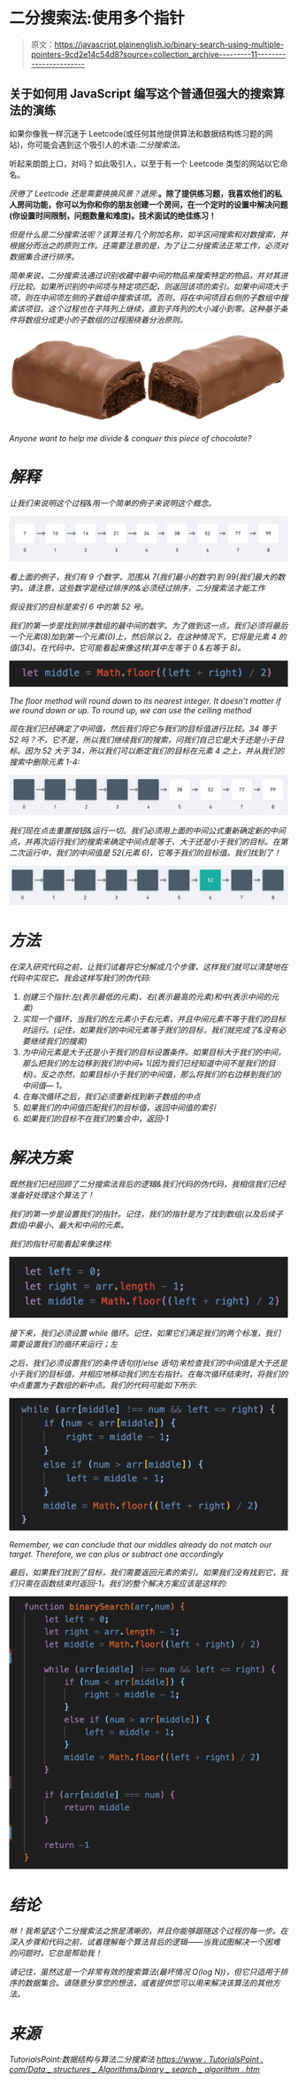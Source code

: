 # 二分搜索法:使用多个指针

> 原文：<https://javascript.plainenglish.io/binary-search-using-multiple-pointers-9cd2e14c54d8?source=collection_archive---------11----------------------->

## 关于如何用 JavaScript 编写这个普通但强大的搜索算法的演练

如果你像我一样沉迷于 Leetcode(或任何其他提供算法和数据结构练习题的网站)，你可能会遇到这个吸引人的术语:*二分搜索法。*

听起来朗朗上口，对吗？如此吸引人，以至于有一个 Leetcode 类型的网站以它命名。

*厌倦了 Leetcode 还是需要换换风景？退房:*[](https://binarysearch.com/)**。除了提供练习题，我喜欢他们的私人房间功能，你可以为你和你的朋友创建一个房间，在一个定时的设置中解决问题(你设置时间限制，问题数量和难度)。技术面试的绝佳练习！**

*但是什么是二分搜索法呢？该算法有几个附加名称，如半区间搜索和对数搜索，并根据分而治之的原则工作。还需要注意的是，为了让二分搜索法正常工作，必须对数据集合进行排序。*

*简单来说，二分搜索法通过识别收藏中最中间的物品来搜索特定的物品，并对其进行比较。如果所识别的中间项与特定项匹配，则返回该项的索引。如果中间项大于项，则在中间项左侧的子数组中搜索该项。否则，将在中间项目右侧的子数组中搜索该项目。这个过程也在子阵列上继续，直到子阵列的大小减小到零。这种基于条件将数组分成更小的子数组的过程围绕着分治原则。*

*![](img/ba5dd00dddd8ddbc2ab73003e3c48b01.png)*

*Anyone want to help me divide & conquer this piece of chocolate?*

# *解释*

*让我们来说明这个过程&用一个简单的例子来说明这个概念。*

*![](img/14300de6ba792ec3d317667001e8636f.png)*

*看上面的例子，我们有 9 个数字，范围从 7(我们最小的数字)到 99(我们最大的数字)。*请注意，这些数字是经过排序的&必须经过排序，二分搜索法才能工作**

*假设我们的目标是索引 6 中的第 52 号。*

*我们的第一步是找到排序数组的最中间的数字。为了做到这一点，我们必须将最后一个元素(8)加到第一个元素(0)上，然后除以 2。在这种情况下，它将是元素 4 的值(34)。在代码中，它可能看起来像这样(其中左等于 0 &右等于 8)。*

*![](img/bf23f9fde1876564f7269369a5cf9c42.png)*

*The floor method will round down to its nearest integer. It doesn’t matter if we round down or up. To round up, we can use the ceiling method*

*现在我们已经确定了中间值，然后我们将它与我们的目标值进行比较。34 等于 52 吗？不，它不是，所以我们继续我们的搜索，问我们自己它是大于还是小于目标。因为 52 大于 34，所以我们可以断定我们的目标在元素 4 之上，并从我们的搜索中删除元素 1-4:*

*![](img/3dc5403cc4b9ba469cbd132ce0686f29.png)*

*我们现在点击重置按钮&运行一切。我们必须用上面的中间公式重新确定新的中间点，并再次运行我们的搜索来确定中间点是等于、大于还是小于我们的目标。在第二次运行中，我们的中间值是 52(元素 6)，它等于我们的目标值。我们找到了！*

*![](img/5aa1a559bef0fde46faf28cfe4ffb91d.png)*

# *方法*

*在深入研究代码之前，让我们试着将它分解成几个步骤，这样我们就可以清楚地在代码中实现它。我会这样写我们的伪代码:*

1.  *创建三个指针:左(表示最低的元素)、右(表示最高的元素)和中(表示中间的元素)*
2.  *实现一个循环，当我们的左元素小于右元素，并且中间元素不等于我们的目标时运行。(记住，如果我们的中间元素等于我们的目标，我们就完成了&没有必要继续我们的搜索)*
3.  *为中间元素是大于还是小于我们的目标设置条件。如果目标大于我们的中间，那么把我们的左边移到我们的中间+ 1(因为我们已经知道中间不是我们的目标)。反之亦然，如果目标小于我们的中间值，那么将我们的右边移到我们的中间值— 1。*
4.  *在每次循环之后，我们必须重新找到新子数组的中点*
5.  *如果我们的中间值匹配我们的目标值，返回中间值的索引*
6.  *如果我们的目标不在我们的集合中，返回-1*

# *解决方案*

*既然我们已经回顾了二分搜索法背后的逻辑&我们代码的伪代码，我相信我们已经准备好处理这个算法了！*

*我们的第一步是设置我们的指针。记住，我们的指针是为了找到数组(以及后续子数组)中最小、最大和中间的元素。*

*我们的指针可能看起来像这样:*

*![](img/0c40a659cc0475724623d468ad4e5c5b.png)*

*接下来，我们必须设置 while 循环。记住，如果它们满足我们的两个标准，我们需要设置我们的循环来运行；左*

*之后，我们必须设置我们的条件语句(If/else 语句)来检查我们的中间值是大于还是小于我们的目标值，并相应地移动我们的左右指针。在每次循环结束时，将我们的中点重置为子数组的新中点。我们的代码可能如下所示:*

*![](img/68260a611c4537169a129c945689430e.png)*

*Remember, we can conclude that our middles already do not match our target. Therefore, we can plus or subtract one accordingly*

*最后，如果我们找到了目标，我们需要返回元素的索引。如果我们没有找到它，我们只需在函数结束时返回-1。我们的整个解决方案应该是这样的:*

*![](img/5892e62508d7ea5e1044680495754ebb.png)*

# *结论*

*咻！我希望这个二分搜索法之旅是清晰的，并且你能够跟随这个过程的每一步。在深入步骤和代码之前，试着理解每个算法背后的逻辑——当我试图解决一个困难的问题时，它总是帮助我！*

*请记住，虽然这是一个非常有效的搜索算法(最坏情况 O(log N))，但它只适用于排序的数据集合。请随意分享您的想法，或者提供您可以用来解决该算法的其他方法。*

# *来源*

*TutorialsPoint:数据结构与算法二分搜索法
[https://www . TutorialsPoint . com/Data _ structures _ Algorithms/binary _ search _ algorithm . htm](https://www.tutorialspoint.com/data_structures_algorithms/binary_search_algorithm.htm)*
